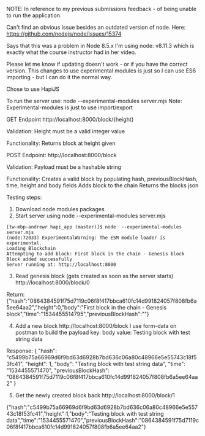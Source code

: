 NOTE: In reference to my previous submissions feedback - of being unable to run the application.

Can't find an obvious issue besides an outdated version of node. Here:
https://github.com/nodejs/node/issues/15374

Says that this was a problem in Node 8.5.x 
I'm using node: v8.11.3 which is exactly what the course instructor had in her video.

Please let me know if updating doesn't work - or if you have the correct version. This changes to use experimental modules is just so I can use ES6 importing - but I can do it the normal way.


Chose to use HapiJS

To run the server use:
node  --experimental-modules server.mjs
Note: Experimental-modules is just to use import/export


GET Endpoint
http://localhost:8000/block/{height}

Validation:
Height must be a valid integer value

Functionality:
Returns block at height given

POST Endpoint: 
http://localhost:8000/block

Validation:
Payload must be a hashable string

Functionality:
Creates a valid block by populating hash, previousBlockHash, time, height and body fields 
Adds block to the chain
Returns the blocks json


Testing steps:
1. Download node modules packages
2. Start server using
node  --experimental-modules server.mjs

```
[tw-mbp-andrewr hapi_app (master)]$ node  --experimental-modules server.mjs
(node:72033) ExperimentalWarning: The ESM module loader is experimental.
Loading Blockchain
Attempting to add block: First block in the chain - Genesis block
Block added successfully
Server running at: http://localhost:8000
```

3. Read genesis block (gets created as soon as the server starts)
http://localhost:8000/block/0

Return:
{"hash":"0864384591f75d7119c06f8f417bbca610fc14d991824057f808fb6a5ee64aa2","height":0,"body":"First block in the chain - Genesis block","time":"1534455514795","previousBlockHash":""}

4. Add a new block
http://localhost:8000/block
I use form-data on postman to build the payload
key: body value: Testing block with test string data

Response:
{
    "hash": "c5499b75a66969d6f9bd63d6928b7bd636c06a80c48966e5e55743c18f53fc41",
    "height": 1,
    "body": "Testing block with test string data",
    "time": "1534455571470",
    "previousBlockHash": "0864384591f75d7119c06f8f417bbca610fc14d991824057f808fb6a5ee64aa2"
}

5. Get the newly created block back
http://localhost:8000/block/1

{"hash":"c5499b75a66969d6f9bd63d6928b7bd636c06a80c48966e5e55743c18f53fc41","height":1,"body":"Testing block with test string data","time":"1534455571470","previousBlockHash":"0864384591f75d7119c06f8f417bbca610fc14d991824057f808fb6a5ee64aa2"}
